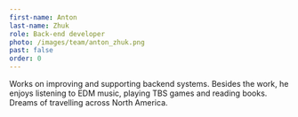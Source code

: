 ```yaml
---
first-name: Anton
last-name: Zhuk
role: Back-end developer
photo: /images/team/anton_zhuk.png
past: false
order: 0
---
```

Works on improving and supporting backend systems. Besides the work, he enjoys listening to EDM music, playing TBS games and reading books. Dreams of travelling across North America.
